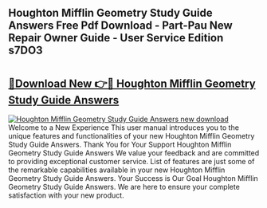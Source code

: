 ## Houghton Mifflin Geometry Study Guide Answers Free Pdf Download - Part-Pau New Repair Owner Guide - User Service Edition s7DO3

# <h2><a href="http://bc46810.oget.top/?id=Houghton+Mifflin+Geometry+Study+Guide+Answers">🔗Download New 👉🔴 Houghton Mifflin Geometry Study Guide Answers</a></h2>

[![Houghton Mifflin Geometry Study Guide Answers new download](https://i.imgur.com/5g1atiW.png)](http://bc46810.oget.top/?id=Houghton+Mifflin+Geometry+Study+Guide+Answers)
Welcome to a New Experience This user manual introduces you to the unique features and functionalities of your new Houghton Mifflin Geometry Study Guide Answers. Thank You for Your Support Houghton Mifflin Geometry Study Guide Answers We value your feedback and are committed to providing exceptional customer service. List of features are just some of the remarkable capabilities available in your new Houghton Mifflin Geometry Study Guide Answers. Your Success is Our Goal Houghton Mifflin Geometry Study Guide Answers. We are here to ensure your complete satisfaction with your new product.
